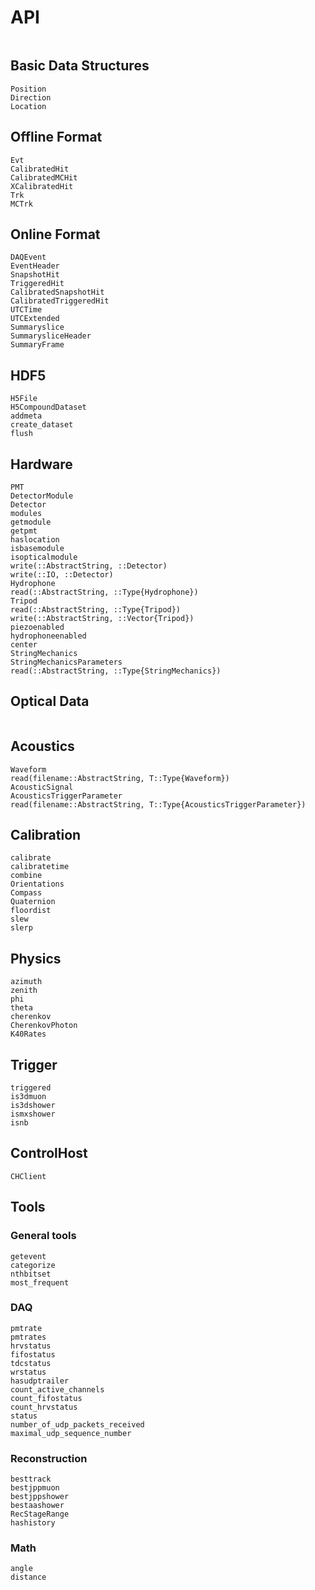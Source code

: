# API


```@index
```

## Basic Data Structures

```@docs
Position
Direction
Location
```

## Offline Format
```@docs
Evt
CalibratedHit
CalibratedMCHit
XCalibratedHit
Trk
MCTrk
```

## Online Format
```@docs
DAQEvent
EventHeader
SnapshotHit
TriggeredHit
CalibratedSnapshotHit
CalibratedTriggeredHit
UTCTime
UTCExtended
Summaryslice
SummarysliceHeader
SummaryFrame
```

## HDF5
```@docs
H5File
H5CompoundDataset
addmeta
create_dataset
flush
```

## Hardware

```@docs
PMT
DetectorModule
Detector
modules
getmodule
getpmt
haslocation
isbasemodule
isopticalmodule
write(::AbstractString, ::Detector)
write(::IO, ::Detector)
Hydrophone
read(::AbstractString, ::Type{Hydrophone})
Tripod
read(::AbstractString, ::Type{Tripod})
write(::AbstractString, ::Vector{Tripod})
piezoenabled
hydrophoneenabled
center
StringMechanics
StringMechanicsParameters
read(::AbstractString, ::Type{StringMechanics})
```

## Optical Data
```@docs

```

## Acoustics

```@docs
Waveform
read(filename::AbstractString, T::Type{Waveform})
AcousticSignal
AcousticsTriggerParameter
read(filename::AbstractString, T::Type{AcousticsTriggerParameter})
```

## Calibration
```@docs
calibrate
calibratetime
combine
Orientations
Compass
Quaternion
floordist
slew
slerp
```

## Physics
```@docs
azimuth
zenith
phi
theta
cherenkov
CherenkovPhoton
K40Rates
```

## Trigger
```@docs
triggered
is3dmuon
is3dshower
ismxshower
isnb
```

## ControlHost
```@docs
CHClient
```

## Tools

### General tools
```@docs
getevent
categorize
nthbitset
most_frequent
```

### DAQ
```@docs
pmtrate
pmtrates
hrvstatus
fifostatus
tdcstatus
wrstatus
hasudptrailer
count_active_channels
count_fifostatus
count_hrvstatus
status
number_of_udp_packets_received
maximal_udp_sequence_number
```

### Reconstruction
```@docs
besttrack
bestjppmuon
bestjppshower
bestaashower
RecStageRange
hashistory
```

### Math
```@docs
angle
distance
```
